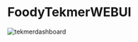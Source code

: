 # FoodyTekmerWEBUI

![tekmerdashboard](https://github.com/omerkarakuzu/FoodyTekmer/assets/80119008/7345aeb3-43a9-4307-b6d8-0187f572375d)
